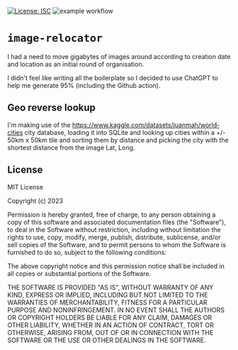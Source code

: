 [![License: ISC](https://img.shields.io/badge/License-ISC-blue.svg)](https://opensource.org/licenses/ISC)
![example workflow](https://github.com/github/lackerman/image-relocator/workflows/main.yml/badge.svg)

# `image-relocator`

I had a need to move gigabytes of images around according to creation
date and location as an initial round of organisation.

I didn't feel like writing all the boilerplate so I decided to use
ChatGPT to help me generate 95% (including the Github action).

## Geo reverse lookup

I'm making use of the https://www.kaggle.com/datasets/juanmah/world-cities city database,
loading it into SQLite and looking up cities within a +/- 50km x 50km tile and sorting
them by distance and picking the city with the shortest distance from the image Lat, Long.

## License

MIT License

Copyright (c) 2023

Permission is hereby granted, free of charge, to any person obtaining a copy
of this software and associated documentation files (the "Software"), to deal
in the Software without restriction, including without limitation the rights
to use, copy, modify, merge, publish, distribute, sublicense, and/or sell
copies of the Software, and to permit persons to whom the Software is
furnished to do so, subject to the following conditions:

The above copyright notice and this permission notice shall be included in all
copies or substantial portions of the Software.

THE SOFTWARE IS PROVIDED "AS IS", WITHOUT WARRANTY OF ANY KIND, EXPRESS OR
IMPLIED, INCLUDING BUT NOT LIMITED TO THE WARRANTIES OF MERCHANTABILITY,
FITNESS FOR A PARTICULAR PURPOSE AND NONINFRINGEMENT. IN NO EVENT SHALL THE
AUTHORS OR COPYRIGHT HOLDERS BE LIABLE FOR ANY CLAIM, DAMAGES OR OTHER
LIABILITY, WHETHER IN AN ACTION OF CONTRACT, TORT OR OTHERWISE, ARISING FROM,
OUT OF OR IN CONNECTION WITH THE SOFTWARE OR THE USE OR OTHER DEALINGS IN THE
SOFTWARE.